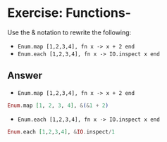 # Exercise: Functions-

Use the & notation to rewrite the following:
- `Enum.map [1,2,3,4], fn x -> x + 2 end`
- `Enum.each [1,2,3,4], fn x -> IO.inspect x end`

## Answer

- `Enum.map [1,2,3,4], fn x -> x + 2 end`
```elixir
Enum.map [1, 2, 3, 4], &(&1 + 2)
```
- `Enum.each [1,2,3,4], fn x -> IO.inspect x end`
```elixir
Enum.each [1,2,3,4], &IO.inspect/1
```

